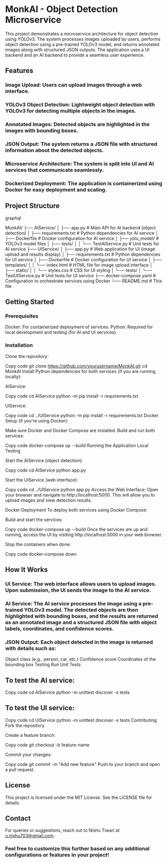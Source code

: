 # MonkAI - Object Detection Microservice
This project demonstrates a microservice architecture for object detection using YOLOv3. The system processes images uploaded by users, performs object detection using a pre-trained YOLOv3 model, and returns annotated images along with structured JSON outputs. The application uses a UI backend and an AI backend to provide a seamless user experience.

## Features
### Image Upload: Users can upload images through a web interface.
### YOLOv3 Object Detection: Lightweight object detection with YOLOv3 for detecting multiple objects in the images.
### Annotated Images: Detected objects are highlighted in the images with bounding boxes.
### JSON Output: The system returns a JSON file with structured information about the detected objects.
### Microservice Architecture: The system is split into UI and AI services that communicate seamlessly.
### Dockerized Deployment: The application is containerized using Docker for easy deployment and scaling.

## Project Structure
graphql

MonkAI/
├── AIService/
│   ├── app.py                  # Main API for AI backend (object detection)
│   ├── requirements.txt        # Python dependencies for AI service
│   ├── Dockerfile              # Docker configuration for AI service
│   ├── yolo_model/             # YOLOv3 model files
│   ├── tests/
│   │   └── TestAIService.py    # Unit tests for AI service
├── UIService/
│   ├── app.py                  # Web application for UI (image upload and results display)
│   ├── requirements.txt        # Python dependencies for UI service
│   ├── Dockerfile              # Docker configuration for UI service
│   ├── templates/
│   │   └── index.html          # HTML file for image upload interface
│   ├── static/
│   │   └── styles.css          # CSS for UI styling
│   └── tests/
│       └── TestUIService.py    # Unit tests for UI service
├── docker-compose.yaml         # Configuration to orchestrate services using Docker
└── README.md                   # This file
## Getting Started
### Prerequisites
Docker: For containerized deployment of services.
Python: Required for local development and testing (for AI and UI services).

### Installation
Clone the repository:

Copy code
git clone https://github.com/yourusername/MonkAI.git
cd MonkAI
Install Python dependencies for both services (if you are running locally):

AIService:

Copy code
cd AIService
python -m pip install -r requirements.txt

UIService:

Copy code
cd ../UIService
python -m pip install -r requirements.txt
Docker Setup (if you're using Docker):

Make sure Docker and Docker Compose are installed.
Build and run both services:

Copy code
docker-compose up --build
Running the Application
Local Testing

Start the AIService (object detection):

Copy code
cd AIService
python app.py

Start the UIService (web interface):

Copy code
cd ../UIService
python app.py
Access the Web Interface: Open your browser and navigate to http://localhost:5000. This will allow you to upload images and view detection results.

Docker Deployment
To deploy both services using Docker Compose:

Build and start the services:

Copy code
docker-compose up --build
Once the services are up and running, access the UI by visiting http://localhost:5000 in your web browser.

Stop the containers when done:

Copy code
docker-compose down


## How It Works

### UI Service: The web interface allows users to upload images. Upon submission, the UI sends the image to the AI service.
### AI Service: The AI service processes the image using a pre-trained YOLOv3 model. The detected objects are then highlighted with bounding boxes, and the results are returned as an annotated image and a structured JSON file with object labels, coordinates, and confidence scores.
### JSON Output: Each object detected in the image is returned with details such as:
Object class (e.g., person, car, etc.)
Confidence score
Coordinates of the bounding box
Testing
Run Unit Tests
## To test the AI service:

Copy code
cd AIService
python -m unittest discover -s tests

## To test the UI service:

Copy code
cd UIService
python -m unittest discover -s tests
Contributing
Fork the repository.

Create a feature branch:

Copy code
git checkout -b feature-name

Commit your changes:

Copy code
git commit -m "Add new feature"
Push to your branch and open a pull request.


## License
This project is licensed under the MIT License. See the LICENSE file for details.

## Contact
For queries or suggestions, reach out to Nishu Tiwari at u.nishu703@gmail.com.

### Feel free to customize this further based on any additional configurations or features in your project!








